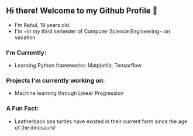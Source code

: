 ## Hi there! Welcome to my Github Profile 👋

- I'm Rahul, 19 years old.
- I'm ~in my third semester of Computer Science Engineering~ on vacation

### I'm Currently:
- Learning Python frameworks: Matplotlib, Tensorflow

### Projects I'm currently working on:
- Machine learning through Linear Progression

### A Fun Fact:
-  Leatherback sea turtles have existed in their current form since the age of the dinosaurs!
